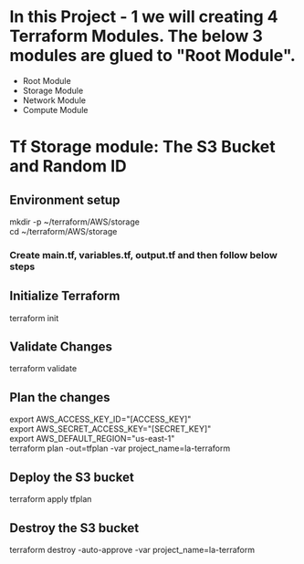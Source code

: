 # In this Project - 1 we will creating 4 Terraform Modules. The below 3 modules are glued to "Root Module".
* Root Module
* Storage Module
* Network Module
* Compute Module

# Tf Storage module: The S3 Bucket and Random ID

## Environment setup
mkdir -p ~/terraform/AWS/storage \
cd ~/terraform/AWS/storage

### **Create main.tf, variables.tf, output.tf and then follow below steps**

## Initialize Terraform
terraform init

## Validate Changes
terraform validate

## Plan the changes
export AWS_ACCESS_KEY_ID="[ACCESS_KEY]" \
export AWS_SECRET_ACCESS_KEY="[SECRET_KEY]" \
export AWS_DEFAULT_REGION="us-east-1" \
terraform plan -out=tfplan -var project_name=la-terraform

## Deploy the S3 bucket
terraform apply tfplan

## Destroy the S3 bucket
terraform destroy -auto-approve -var project_name=la-terraform
